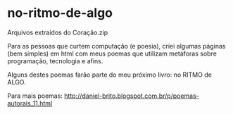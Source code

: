 # no-ritmo-de-algo
Arquivos extraídos do Coração.zip

Para as pessoas que curtem computação (e poesia), criei algumas páginas (bem simples) em html com meus poemas que utilizam metáforas sobre programação, tecnologia e afins.

Alguns destes poemas farão parte do meu próximo livro: no RITMO de ALGO.

Para mais poemas: http://daniel-brito.blogspot.com.br/p/poemas-autorais_11.html
